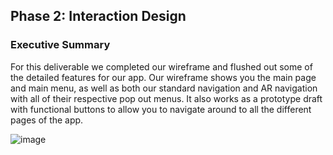 ## Phase 2: Interaction Design

### Executive Summary

  For this deliverable we completed our wireframe and flushed out some of the detailed features for our app. Our wireframe shows you the main page and main menu, as well as both our standard navigation and AR navigation with all of their respective pop out menus. It also works as a prototype draft with functional buttons to allow you to navigate around to all the different pages of the app.

![image](https://user-images.githubusercontent.com/21229278/115665927-c4117680-a2f8-11eb-9309-3cbf85e3db56.png)
